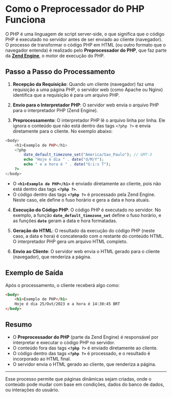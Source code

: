 # Como o Preprocessador do PHP Funciona

O PHP é uma linguagem de script server-side, o que significa que o código PHP é executado no servidor antes de ser enviado ao cliente (navegador). O processo de transformar o código PHP em HTML (ou outro formato que o navegador entenda) é realizado pelo **Preprocessador do PHP**, que faz parte da **[Zend Engine](https://en.wikipedia.org/wiki/Zend_Engine)**, o motor de execução do PHP. 

## Passo a Passo do Processamento

1. **Recepção da Requisição**: Quando um cliente (navegador) faz uma requisição a uma página PHP, o servidor web (como Apache ou Nginx) identifica que a requisição é para um arquivo PHP.

2. **Envio para o Interpretador PHP**: O servidor web envia o arquivo PHP para o interpretador PHP (Zend Engine).

3. **Preprocessamento**: O interpretador PHP lê o arquivo linha por linha. Ele ignora o conteúdo que não está dentro das tags ```<?php ?>``` e envia diretamente para o cliente. No exemplo abaixo:

```php
<body>
    <h1>Exemplo de PHP</h1>
    <?php 
        date_default_timezone_set("America/Sao_Paulo"); // GMT-3
        echo "Hoje é dia " . date("d/M/Y"); 
        echo " e a hora é " . date("G:i:s T");
    ?>
</body>
```
- O **```<h1>Exemplo de PHP</h1>```** é enviado diretamente ao cliente, pois não está dentro das tags **```<?php ?>```**.
- O código dentro das tags **```<?php ?>```** é processado pela Zend Engine. Neste caso, ele define o fuso horário e gera a data e hora atuais.

4. **Execução do Código PHP**: O código PHP é executado no servidor. No exemplo, a função **```date_default_timezone_set```** define o fuso horário, e as funções **```date```** geram a data e hora formatadas.

5. **Geração do HTML**: O resultado da execução do código PHP (neste caso, a data e hora) é concatenado com o restante do conteúdo HTML. O interpretador PHP gera um arquivo HTML completo.

6. **Envio ao Cliente**: O servidor web envia o HTML gerado para o cliente (navegador), que renderiza a página.

## Exemplo de Saída

Após o processamento, o cliente receberá algo como:

```html
<body>
    <h1>Exemplo de PHP</h1>
    Hoje é dia 25/Out/2023 e a hora é 14:30:45 BRT
</body>
```

## Resumo

- O **Preprocessador do PHP** (parte da Zend Engine) é responsável por interpretar e executar o código PHP no servidor.
- O conteúdo fora das tags **```<?php ?>```** é enviado diretamente ao cliente.
- O código dentro das tags **```<?php ?>```** é processado, e o resultado é incorporado ao HTML final.
- O servidor envia o HTML gerado ao cliente, que renderiza a página.

---

Esse processo permite que páginas dinâmicas sejam criadas, onde o conteúdo pode mudar com base em condições, dados do banco de dados, ou interações do usuário.